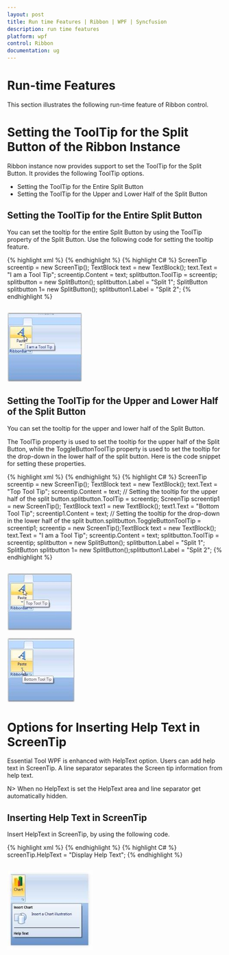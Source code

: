 ```yaml
---
layout: post
title: Run time Features | Ribbon | WPF | Syncfusion
description: run time features
platform: wpf
control: Ribbon
documentation: ug
---
```


# Run-time Features

This section illustrates the following run-time feature of Ribbon control. 

# Setting the ToolTip for the Split Button of the Ribbon Instance

Ribbon instance now provides support to set the ToolTip for the Split Button. It provides the following ToolTip options.

* Setting the ToolTip for the Entire Split Button
* Setting the ToolTip for the Upper and Lower Half of the Split Button





## Setting the ToolTip for the Entire Split Button

You can set the tooltip for the entire Split Button by using the ToolTip property of the Split Button. Use the following code for setting the tooltip feature.



<table>
<tr>
{% highlight xml %}
<syncfusion:SplitButton Label="Paste" SizeForm="Large" >
<syncfusion:SplitButton.ToolTip>
<syncfusion:ScreenTip Description="Split Button Tooltip" VerticalOffset="32">
<TextBlock Text="I am a Tool Tip" />
</syncfusion:ScreenTip>
</syncfusion:SplitButton.ToolTip>
</syncfusion:SplitButton>
{% endhighlight %}
</tr>
<tr>
{% highlight C# %}
ScreenTip screentip = new ScreenTip();
TextBlock text = new TextBlock();
text.Text = "I am a Tool Tip";
screentip.Content = text;
splitbutton.ToolTip = screentip; 
splitbutton = new SplitButton();
splitbutton.Label = "Split 1";
SplitButton splitbutton 1= new SplitButton();
splitbutton1.Label = "Split 2";
{% endhighlight %}
</tr>
</table>


![](Run-time-Features_images/Run-time-Features_img1.jpeg)



## Setting the ToolTip for the Upper and Lower Half of the Split Button

You can set the tooltip for the upper and lower half of the Split Button.

The ToolTip property is used to set the tooltip for the upper half of the Split Button, while the ToggleButtonToolTip property is used to set the tooltip for the drop-down in the lower half of the split button. Here is the code snippet for setting these properties.



<table>
<tr>
{% highlight xml %}
<syncfusion:SplitButton Label="Paste" SizeForm="Large" >
<syncfusion:SplitButton.ToolTip>
<syncfusion:ScreenTip Description="Split Button Tooltip" VerticalOffset="32"><TextBlock Text="Top Tool Tip" />
</syncfusion:ScreenTip>
</syncfusion:SplitButton.ToolTip>
<syncfusion:SplitButton.ToggleButtonToolTip>
<syncfusion:ScreenTip Description="Toggle Button Tooltip" VerticalOffset="29">
<TextBlock Text="Bottom Tool Tip" />
</syncfusion:ScreenTip>
</syncfusion:SplitButton.ToggleButtonToolTip>
</syncfusion:SplitButton>
{% endhighlight %}
</tr>
<tr>
{% highlight C# %}
ScreenTip screentip = new ScreenTip();
TextBlock text = new TextBlock();
text.Text = "Top Tool Tip";
screentip.Content = text;
// Setting the tooltip for the upper half of the split button.splitbutton.ToolTip = screentip;
ScreenTip screentip1 = new ScreenTip();
TextBlock text1 = new TextBlock();
text1.Text = "Bottom Tool Tip";
screentip1.Content = text;
// Setting the tooltip for the drop-down in the lower half of the split button.splitbutton.ToggleButtonToolTip = screentip1; 
screentip = new ScreenTip();TextBlock text = new TextBlock();
text.Text = "I am a Tool Tip";
screentip.Content = text;
splitbutton.ToolTip = screentip; 
splitbutton = new SplitButton();
splitbutton.Label = "Split 1";
SplitButton splitbutton 1= new SplitButton();splitbutton1.Label = "Split 2";
{% endhighlight %}
</tr>
</table>


![](Run-time-Features_images/Run-time-Features_img2.jpeg)




![](Run-time-Features_images/Run-time-Features_img3.jpeg)




# Options for Inserting Help Text in ScreenTip

Essential Tool WPF is enhanced with HelpText option. Users can add help text in ScreenTip. A line separator separates the Screen tip information from help text. 

N> When no HelpText is set the HelpText area and line separator get automatically hidden.



## Inserting Help Text in ScreenTip

Insert HelpText in ScreenTip, by using the following code.



<table>
<tr>
{% highlight xml %}
<syncfusion:ScreenTip Name="screenTip" HelpText="Help Text" Description="Insert Chart" ImageSource="{StaticResource Shapes}">    
<TextBlock Width="150" TextWrapping="Wrap" Text="Insert a Chart illustration" />
</syncfusion:ScreenTip>
{% endhighlight %}
</tr>
<tr>
{% highlight C# %}
screenTip.HelpText = "Display Help Text";
{% endhighlight %}
</tr>
</table>


![](Run-time-Features_images/Run-time-Features_img4.jpeg)




